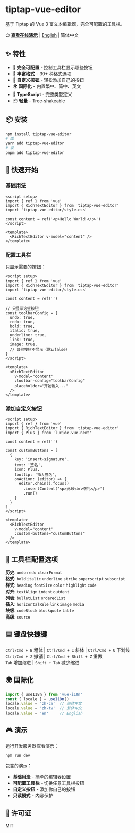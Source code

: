 # tiptap-vue-editor

基于 Tiptap 的 Vue 3 富文本编辑器，完全可配置的工具栏。

📺 **[查看在线演示](demo/)** | [English](./README.md) | 简体中文

## ✨ 特性

- 🔧 **完全可配置** - 控制工具栏显示哪些按钮
- 🎨 **丰富格式** - 30+ 种格式选项
- 🎯 **自定义按钮** - 轻松添加自己的按钮
- 🌍 **国际化** - 内置繁中、简中、英文
- 💪 **TypeScript** - 完整类型定义
- 📦 **轻量** - Tree-shakeable

## 📦 安装

```bash
npm install tiptap-vue-editor
# 或
yarn add tiptap-vue-editor
# 或
pnpm add tiptap-vue-editor
```

## 🚀 快速开始

### 基础用法

```vue
<script setup>
import { ref } from 'vue'
import { RichTextEditor } from 'tiptap-vue-editor'
import 'tiptap-vue-editor/style.css'

const content = ref('<p>Hello World!</p>')
</script>

<template>
  <RichTextEditor v-model="content" />
</template>
```

### 配置工具栏

只显示需要的按钮：

```vue
<script setup>
import { ref } from 'vue'
import { RichTextEditor } from 'tiptap-vue-editor'
import 'tiptap-vue-editor/style.css'

const content = ref('')

// 只显示这些按钮
const toolbarConfig = {
  undo: true,
  redo: true,
  bold: true,
  italic: true,
  underline: true,
  link: true,
  image: true,
  // 其他按钮不显示（默认false）
}
</script>

<template>
  <RichTextEditor 
    v-model="content" 
    :toolbar-config="toolbarConfig"
    placeholder="开始输入..."
  />
</template>
```

### 添加自定义按钮

```vue
<script setup>
import { ref } from 'vue'
import { RichTextEditor } from 'tiptap-vue-editor'
import { Plus } from 'lucide-vue-next'

const content = ref('')

const customButtons = [
  {
    key: 'insert-signature',
    text: '签名',
    icon: Plus,
    tooltip: '插入签名',
    onAction: (editor) => {
      editor.chain().focus()
        .insertContent('<p>此致<br>敬礼</p>')
        .run()
    }
  }
]
</script>

<template>
  <RichTextEditor 
    v-model="content"
    :custom-buttons="customButtons"
  />
</template>
```

## 🎯 工具栏配置选项

**历史**: `undo` `redo` `clearFormat`  
**格式**: `bold` `italic` `underline` `strike` `superscript` `subscript`  
**样式**: `heading` `fontSize` `color` `highlight` `code`  
**对齐**: `textAlign` `indent` `outdent`  
**列表**: `bulletList` `orderedList`  
**插入**: `horizontalRule` `link` `image` `media`  
**块级**: `codeBlock` `blockquote` `table`  
**高级**: `source`

## ⌨️ 键盘快捷键

`Ctrl/Cmd + B` 粗体 | `Ctrl/Cmd + I` 斜体 | `Ctrl/Cmd + U` 下划线  
`Ctrl/Cmd + Z` 撤销 | `Ctrl/Cmd + Shift + Z` 重做  
`Tab` 增加缩进 | `Shift + Tab` 减少缩进

## 🌍 国际化

```javascript
import { useI18n } from 'vue-i18n'
const { locale } = useI18n()
locale.value = 'zh-cn'  // 简体中文
locale.value = 'zh-tw'  // 繁体中文
locale.value = 'en'     // English
```

## 🎮 演示

运行开发服务器查看演示：

```bash
npm run dev
```

包含的演示：
- **基础用法** - 简单的编辑器设置
- **可配置工具栏** - 切换任意工具栏按钮
- **自定义按钮** - 添加你自己的按钮
- **只读模式** - 内容保护

## 📄 许可证

MIT


